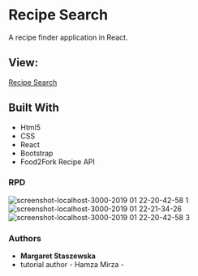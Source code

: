 # Recipe Search
A recipe finder application in React.

## View:
[Recipe Search](https://megfan.github.io)

## Built With

* Html5
* CSS
* React
* Bootstrap
* Food2Fork Recipe API 

### RPD

![screenshot-localhost-3000-2019 01 22-20-42-58 1](https://user-images.githubusercontent.com/35031023/51563785-a214b980-1e8d-11e9-907f-415022dbbf9c.png)
![screenshot-localhost-3000-2019 01 22-21-34-26](https://user-images.githubusercontent.com/35031023/51563756-90cbad00-1e8d-11e9-8b3f-d5308eabcf9d.png)
![screenshot-localhost-3000-2019 01 22-20-42-58 3](https://user-images.githubusercontent.com/35031023/51563782-9fb25f80-1e8d-11e9-95dc-b11ffad9ee19.png)

### Authors

* **Margaret Staszewska**
* tutorial author - Hamza Mirza -